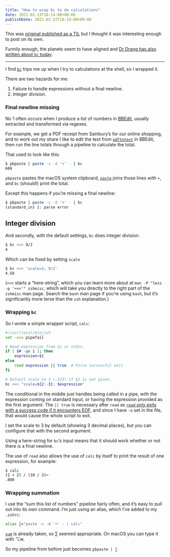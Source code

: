 ```yaml
---
title: "How to wrap bc to do calculations"
date: 2021-02-23T18:14:00+00:00
publishDate: 2021-02-23T18:14:00+00:00
---
```


<aside class="flag">
    <p>This was <a href="https://github.com/robjwells/til/blob/main/shell/202102230701%20How%20to%20wrap%20bc%20to%20do%20calculations.md">original published as a TIL</a> but I thought it was interesting enough to post on its own.</p>
    <p>Funnily enough, the planets seem to have aligned and <a href="https://leancrew.com/all-this/2021/02/some-bc-stuff/">Dr Drang has also written about <code>bc</code> today</a>.</p>
</aside>

- - -

I find [`bc`][] trips me up when I try to calculations at the shell, so I wrapped it.

There are two hazards for me:

1. Failure to handle expressions without a final newline.
2. Integer division.

### Final newline missing

No 1 often occurs when I produce a list of numbers in [BBEdit][], usually extracted and transformed via regexes.

For example, we get a PDF receipt from Sainbury’s for our online shopping, and to work out my share I like to edit the text from [`pdftotext`][] in BBEdit, then run the line totals through a pipeline to calculate the total.

That used to look like this:

```sh
$ pbpaste | paste -s -d '+' - | bc
609
```

`pbpaste` pastes the macOS system clipboard, [`paste`][] joins those lines with `+`, and `bc` (should!) print the total.

Except this happens if you’re missing a final newline:

```sh
$ pbpaste | paste -s -d '+' - | bc
(standard_in) 1: parse error
```

## Integer division

And secondly, with the default settings, `bc` does integer division:

```sh
$ bc <<< 9/2
4
```

Which can be fixed by setting `scale`

```sh
$ bc <<< 'scale=2; 9/2'
4.50
```

(`<<<` starts a “here-string”, which you can learn more about at `man -P "less -p '<<<'" zshmisc`, which will take you directly to the right part of the `zshmisc` man page. Search the `bash` man page if you’re using `bash`, but it’s significantly more terse than the `zsh` explanation.)

### Wrapping `bc`

So I wrote a simple wrapper script, `calc`:

```sh
#!/usr/local/bin/zsh
set -euo pipefail

# Read expression from $1 or stdin.
if [ $# -ge 1 ]; then
    expression=$1
else
    read expression || true  # Force successful exit
fi

# Default scale to 3 (.123) if $2 is not given.
bc <<< "scale=${2:-3}; $expression"
```

The conditional in the middle just handles being called in a pipe, with the expression coming on standard input, or having the expression provided as the first argument. The `|| true` is necessary after `read` as [`read` only exits with a success code if it encounters EOF][read-exit], and since I have `-e` set in the file, that would cause the whole script to exit.

I set the scale to 3 by default (showing 3 decimal places), but you can configure that with the second argument.

Using a here-string for `bc`’s input means that it should work whether or not there is a final newline.

The use of `read` also allows the use of `calc` by itself to print the result of one expression, for example:

```sh
$ calc
(2 + 2) / (10 / 2)↩
.800
```

### Wrapping summation

I use the “sum this list of numbers” pipeline fairly often, and it’s easy to pull out into its own command. I’m just using an alias, which I’ve added to my `.zshrc`:

```sh
alias ∑="paste -s -d '+' - | calc"
```

[`sum`][] is already taken, so [∑][] seemed appropriate. On macOS you can type it with ⌥w.

So my pipeline from before just becomes `pbpaste | ∑`.

[`bc`]: https://www.gnu.org/software/bc/
[BBEdit]: https://www.barebones.com/products/bbedit/
[`pdftotext`]: https://linux.die.net/man/1/pdftotext
[`paste`]: https://linux.die.net/man/1/paste
[`sum`]: https://linux.die.net/man/1/sum
[∑]: https://en.wikipedia.org/wiki/Summation#Capital-sigma_notation
[read-exit]: https://stackoverflow.com/questions/40547032/bash-read-returns-with-exit-code-1-even-though-it-runs-as-expected
